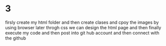 # 3
firsly create my html folder
and then create clases and cpoy the images by using browser
later throgh css we can design the html page
and then finally execute my code 
and then post into git hub account 
and then connect with the github
